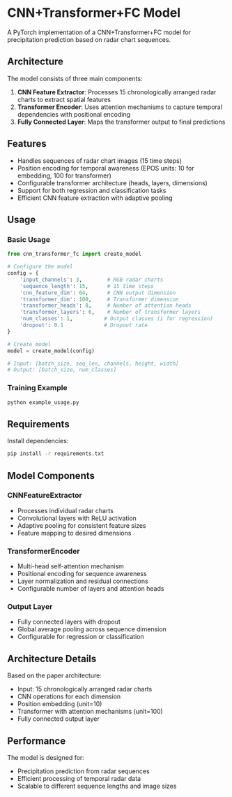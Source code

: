 # CNN+Transformer+FC Model

A PyTorch implementation of a CNN+Transformer+FC model for precipitation prediction based on radar chart sequences.

## Architecture

The model consists of three main components:

1. **CNN Feature Extractor**: Processes 15 chronologically arranged radar charts to extract spatial features
2. **Transformer Encoder**: Uses attention mechanisms to capture temporal dependencies with positional encoding
3. **Fully Connected Layer**: Maps the transformer output to final predictions

## Features

- Handles sequences of radar chart images (15 time steps)
- Position encoding for temporal awareness (EPOS units: 10 for embedding, 100 for transformer)
- Configurable transformer architecture (heads, layers, dimensions)
- Support for both regression and classification tasks
- Efficient CNN feature extraction with adaptive pooling

## Usage

### Basic Usage

```python
from cnn_transformer_fc import create_model

# Configure the model
config = {
    'input_channels': 3,        # RGB radar charts
    'sequence_length': 15,      # 15 time steps
    'cnn_feature_dim': 64,      # CNN output dimension
    'transformer_dim': 100,     # Transformer dimension
    'transformer_heads': 8,     # Number of attention heads
    'transformer_layers': 6,    # Number of transformer layers
    'num_classes': 1,          # Output classes (1 for regression)
    'dropout': 0.1             # Dropout rate
}

# Create model
model = create_model(config)

# Input: [batch_size, seq_len, channels, height, width]
# Output: [batch_size, num_classes]
```

### Training Example

```python
python example_usage.py
```

## Requirements

Install dependencies:

```bash
pip install -r requirements.txt
```

## Model Components

### CNNFeatureExtractor
- Processes individual radar charts
- Convolutional layers with ReLU activation
- Adaptive pooling for consistent feature sizes
- Feature mapping to desired dimensions

### TransformerEncoder
- Multi-head self-attention mechanism
- Positional encoding for sequence awareness
- Layer normalization and residual connections
- Configurable number of layers and attention heads

### Output Layer
- Fully connected layers with dropout
- Global average pooling across sequence dimension
- Configurable for regression or classification

## Architecture Details

Based on the paper architecture:
- Input: 15 chronologically arranged radar charts
- CNN operations for each dimension
- Position embedding (unit=10)
- Transformer with attention mechanisms (unit=100)
- Fully connected output layer

## Performance

The model is designed for:
- Precipitation prediction from radar sequences
- Efficient processing of temporal radar data
- Scalable to different sequence lengths and image sizes
